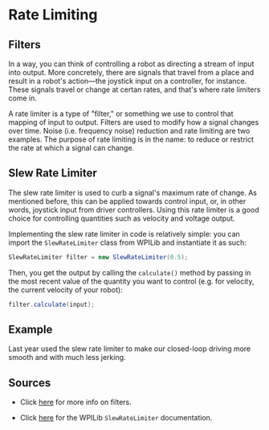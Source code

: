 # Rate Limiting

## Filters

In a way, you can think of controlling a robot as directing a stream of input into output. More concretely, there are signals that travel from a place and result in a robot's action—the joystick input on a controller, for instance. These signals travel or change at certan rates, and  that's where rate limiters come in.

A rate limiter is a type of "filter," or something we use to control that mapping of input to output. Filters are used to modify how a signal changes over time. Noise (i.e. frequency noise) reduction and rate limiting are two examples. The purpose of rate limiting is in the name: to reduce or restrict the rate at which a signal can change.

## Slew Rate Limiter

The slew rate limiter is used to curb a signal's maximum rate of change. As mentioned before, this can be applied towards control input, or, in other words, joystick input from driver controllers. Using this rate limiter is a good choice for controlling quantities such as velocity and voltage output.

Implementing the slew rate limiter in code is relatively simple: you can import the `SlewRateLimiter` class from WPILib and instantiate it as such:

```java
SlewRateLimiter filter = new SlewRateLimiter(0.5);
```

Then, you get the output by calling the `calculate()` method by passing in the most recent value of the quantity you want to control (e.g. for velocity, the current velocity of your robot):

```java
filter.calculate(input);
```

## Example

Last year used the slew rate limiter to make our closed-loop driving more smooth and with much less jerking.

## Sources

* Click [here](https://docs.wpilib.org/en/stable/docs/software/advanced-controls/filters/introduction.html) for more info on filters.

* Click [here](https://first.wpi.edu/FRC/roborio/release/docs/java/edu/wpi/first/wpilibj/SlewRateLimiter.html) for the WPILib `SlewRateLimiter` documentation.